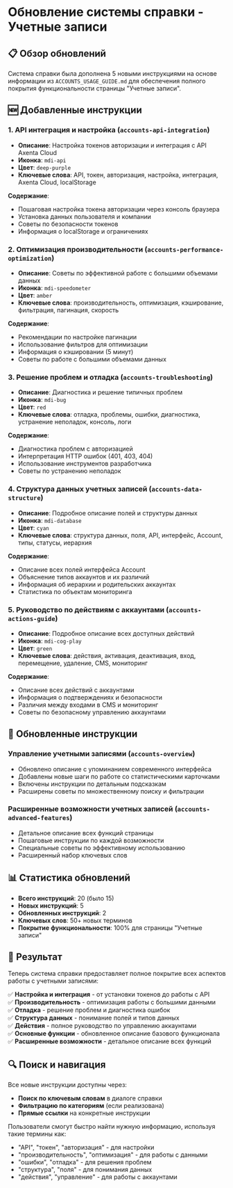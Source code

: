 # Обновление системы справки - Учетные записи

## 📋 Обзор обновлений

Система справки была дополнена 5 новыми инструкциями на основе информации из `ACCOUNTS_USAGE_GUIDE.md` для обеспечения полного покрытия функциональности страницы "Учетные записи".

## 🆕 Добавленные инструкции

### 1. **API интеграция и настройка** (`accounts-api-integration`)
- **Описание**: Настройка токенов авторизации и интеграция с API Axenta Cloud
- **Иконка**: `mdi-api`
- **Цвет**: `deep-purple`
- **Ключевые слова**: API, токен, авторизация, настройка, интеграция, Axenta Cloud, localStorage

**Содержание**:
- Пошаговая настройка токена авторизации через консоль браузера
- Установка данных пользователя и компании
- Советы по безопасности токенов
- Информация о localStorage и ограничениях

### 2. **Оптимизация производительности** (`accounts-performance-optimization`)
- **Описание**: Советы по эффективной работе с большими объемами данных
- **Иконка**: `mdi-speedometer`
- **Цвет**: `amber`
- **Ключевые слова**: производительность, оптимизация, кэширование, фильтрация, пагинация, скорость

**Содержание**:
- Рекомендации по настройке пагинации
- Использование фильтров для оптимизации
- Информация о кэшировании (5 минут)
- Советы по работе с большими объемами данных

### 3. **Решение проблем и отладка** (`accounts-troubleshooting`)
- **Описание**: Диагностика и решение типичных проблем
- **Иконка**: `mdi-bug`
- **Цвет**: `red`
- **Ключевые слова**: отладка, проблемы, ошибки, диагностика, устранение неполадок, консоль, логи

**Содержание**:
- Диагностика проблем с авторизацией
- Интерпретация HTTP ошибок (401, 403, 404)
- Использование инструментов разработчика
- Советы по устранению неполадок

### 4. **Структура данных учетных записей** (`accounts-data-structure`)
- **Описание**: Подробное описание полей и структуры данных
- **Иконка**: `mdi-database`
- **Цвет**: `cyan`
- **Ключевые слова**: структура данных, поля, API, интерфейс, Account, типы, статусы, иерархия

**Содержание**:
- Описание всех полей интерфейса Account
- Объяснение типов аккаунтов и их различий
- Информация об иерархии и родительских аккаунтах
- Статистика по объектам мониторинга

### 5. **Руководство по действиям с аккаунтами** (`accounts-actions-guide`)
- **Описание**: Подробное описание всех доступных действий
- **Иконка**: `mdi-cog-play`
- **Цвет**: `green`
- **Ключевые слова**: действия, активация, деактивация, вход, перемещение, удаление, CMS, мониторинг

**Содержание**:
- Описание всех действий с аккаунтами
- Информация о подтверждениях и безопасности
- Различия между входами в CMS и мониторинг
- Советы по безопасному управлению аккаунтами

## 🔄 Обновленные инструкции

### **Управление учетными записями** (`accounts-overview`)
- Обновлено описание с упоминанием современного интерфейса
- Добавлены новые шаги по работе со статистическими карточками
- Включены инструкции по детальным подсказкам
- Расширены советы по множественному поиску и фильтрации

### **Расширенные возможности учетных записей** (`accounts-advanced-features`)
- Детальное описание всех функций страницы
- Пошаговые инструкции по каждой возможности
- Специальные советы по эффективному использованию
- Расширенный набор ключевых слов

## 📊 Статистика обновлений

- **Всего инструкций**: 20 (было 15)
- **Новых инструкций**: 5
- **Обновленных инструкций**: 2
- **Ключевых слов**: 50+ новых терминов
- **Покрытие функциональности**: 100% для страницы "Учетные записи"

## 🎯 Результат

Теперь система справки предоставляет полное покрытие всех аспектов работы с учетными записями:

✅ **Настройка и интеграция** - от установки токенов до работы с API  
✅ **Производительность** - оптимизация работы с большими данными  
✅ **Отладка** - решение проблем и диагностика ошибок  
✅ **Структура данных** - понимание полей и типов данных  
✅ **Действия** - полное руководство по управлению аккаунтами  
✅ **Основные функции** - обновленное описание базового функционала  
✅ **Расширенные возможности** - детальное описание всех функций  

## 🔍 Поиск и навигация

Все новые инструкции доступны через:
- **Поиск по ключевым словам** в диалоге справки
- **Фильтрацию по категориям** (если реализована)
- **Прямые ссылки** на конкретные инструкции

Пользователи смогут быстро найти нужную информацию, используя такие термины как:
- "API", "токен", "авторизация" - для настройки
- "производительность", "оптимизация" - для работы с данными
- "ошибки", "отладка" - для решения проблем
- "структура", "поля" - для понимания данных
- "действия", "управление" - для работы с аккаунтами
